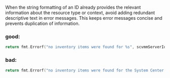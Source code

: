 When the string formatting of an ID already provides the relevant information about the resource type or context, avoid adding redundant descriptive text in error messages. This keeps error messages concise and prevents duplication of information.

### good:
```go
return fmt.Errorf("no inventory items were found for %s", scvmmServerId)
```

### bad:
```go
return fmt.Errorf("no inventory items were found for the System Center Virtual Machine Manager Server %q", scvmmServerId)
```

